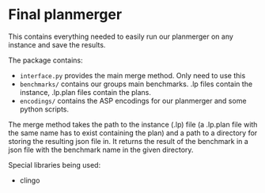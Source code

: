 # Final planmerger

This contains everything needed to easily run our planmerger on any instance and save the results.

The package contains:
- `interface.py` provides the main merge method. Only need to use this
- `benchmarks/` contains our groups main benchmarks. .lp files contain the instance, .lp.plan files contain the plans.
- `encodings/` contains the ASP encodings for our planmerger and some python scripts.

The merge method takes the path to the instance (.lp) file (a .lp.plan file with the same name has to exist containing the plan) and a path to a directory for storing the resulting json file in.
It returns the result of the benchmark in a json file with the benchmark name in the given directory.

Special libraries being used:
- clingo

